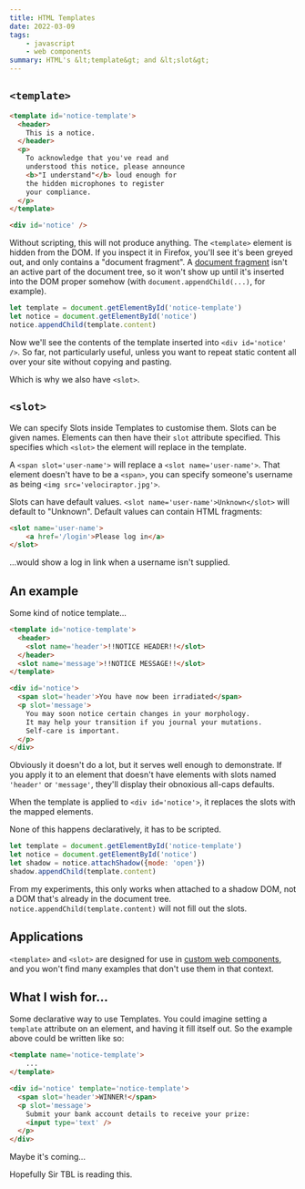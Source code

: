```yaml
---
title: HTML Templates
date: 2022-03-09
tags: 
    - javascript
    - web components
summary: HTML's &lt;template&gt; and &lt;slot&gt;
---
```


## `<template>`
```html
<template id='notice-template'>
  <header>
    This is a notice. 
  </header>
  <p>
    To acknowledge that you've read and
    understood this notice, please announce
    <b>"I understand"</b> loud enough for 
    the hidden microphones to register 
    your compliance.
  </p>
</template>

<div id='notice' />
```

Without scripting, this will not produce anything. The `<template>` element is hidden from the DOM. If you inspect it in Firefox, you'll see it's been greyed out, and only contains a "document fragment". A [document fragment](https://developer.mozilla.org/en-US/docs/Web/API/DocumentFragment) isn't an active part of the document tree, so it won't show up until it's inserted into the DOM proper somehow (with `document.appendChild(...)`, for example).

```js
let template = document.getElementById('notice-template')
let notice = document.getElementById('notice')
notice.appendChild(template.content)
```

Now we'll see the contents of the template inserted into `<div id='notice' />`. So far, not particularly useful, unless you want to repeat static content all over your site without copying and pasting.

Which is why we also have `<slot>`.

## `<slot>`
We can specify Slots inside Templates to customise them. Slots can be given names. Elements can then have their `slot` attribute specified. This specifies which `<slot>` the element will replace in the template. 

A `<span slot='user-name'>` will replace a `<slot name='user-name'>`. That element doesn't have to be a `<span>`, you can specify someone's username as being `<img src='velociraptor.jpg'>`. 

Slots can have default values. `<slot name='user-name'>Unknown</slot>` will default to "Unknown". Default values can contain HTML fragments:

```html
<slot name='user-name'>
	<a href='/login'>Please log in</a>
</slot>
```

...would show a log in link when a username isn't supplied.

## An example
Some kind of notice template...

```html
<template id='notice-template'>
  <header>
    <slot name='header'>!!NOTICE HEADER!!</slot>
  </header>
  <slot name='message'>!!NOTICE MESSAGE!!</slot>
</template>

<div id='notice'>
  <span slot='header'>You have now been irradiated</span>
  <p slot='message'>
    You may soon notice certain changes in your morphology.
    It may help your transition if you journal your mutations.
    Self-care is important.
  </p>
</div>
```

Obviously it doesn't do a lot, but it serves well enough to demonstrate. If you apply it to an element that doesn't have elements with slots named `'header'` or `'message'`, they'll display their obnoxious all-caps defaults. 

When the template is applied to `<div id='notice'>`, it replaces the slots with the mapped elements.

None of this happens declaratively, it has to be scripted.

```js
let template = document.getElementById('notice-template')
let notice = document.getElementById('notice')
let shadow = notice.attachShadow({mode: 'open'})
shadow.appendChild(template.content)
```

From my experiments, this only works when attached to a shadow DOM, not a DOM that's already in the document tree. `notice.appendChild(template.content)`  will not fill out the slots.

## Applications
`<template>` and `<slot>` are designed for use in [custom web components](https://developer.mozilla.org/en-US/docs/Web/Web_Components), and you won't find many examples that don't use them in that context.

## What I wish for...
Some declarative way to use Templates. You could imagine setting a `template` attribute on an element, and having it fill itself out. So the example above could be written like so:

```html
<template name='notice-template'>
	...
</template>

<div id='notice' template='notice-template'>
  <span slot='header'>WINNER!</span>
  <p slot='message'>
    Submit your bank account details to receive your prize:
	<input type='text' />
  </p>
</div>
```

Maybe it's coming...

Hopefully Sir TBL is reading this.
